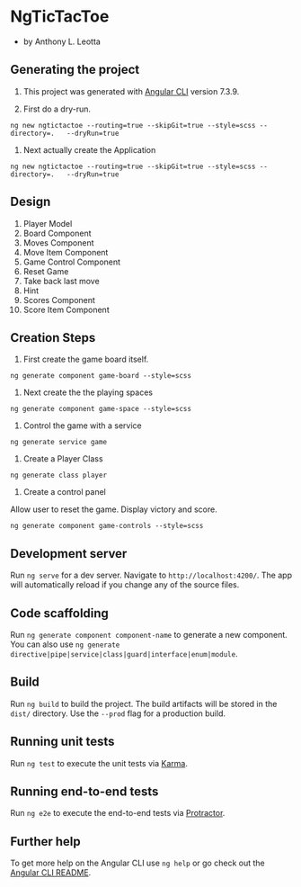 # NgTicTacToe

- by Anthony L. Leotta

## Generating the project

1. This project was generated with [Angular CLI](https://github.com/angular/angular-cli) version 7.3.9.

1. First do a dry-run.

  ```
  ng new ngtictactoe --routing=true --skipGit=true --style=scss --directory=.	--dryRun=true
  ```

1. Next actually create the Application 

  ```
  ng new ngtictactoe --routing=true --skipGit=true --style=scss --directory=.	--dryRun=true
  ```

## Design 

1. Player Model
1. Board Component
1. Moves Component
1. Move Item Component
1. Game Control Component
  1. Reset Game
  1. Take back last move
  1. Hint
1. Scores Component
1. Score Item Component

## Creation Steps

1. First create the game board itself.

  ```
  ng generate component game-board --style=scss
  ```

1. Next create the the playing spaces

  ```
  ng generate component game-space --style=scss
  ```

1. Control the game with a service

  ```
  ng generate service game
  ```

1. Create a Player Class

  ```
  ng generate class player
  ```

1. Create a control panel

  Allow user to reset the game.  Display victory and score.
  ```
  ng generate component game-controls --style=scss
  ```


## Development server

Run `ng serve` for a dev server. Navigate to `http://localhost:4200/`. The app will automatically reload if you change any of the source files.

## Code scaffolding

Run `ng generate component component-name` to generate a new component. You can also use `ng generate directive|pipe|service|class|guard|interface|enum|module`.

## Build

Run `ng build` to build the project. The build artifacts will be stored in the `dist/` directory. Use the `--prod` flag for a production build.

## Running unit tests

Run `ng test` to execute the unit tests via [Karma](https://karma-runner.github.io).

## Running end-to-end tests

Run `ng e2e` to execute the end-to-end tests via [Protractor](http://www.protractortest.org/).

## Further help

To get more help on the Angular CLI use `ng help` or go check out the [Angular CLI README](https://github.com/angular/angular-cli/blob/master/README.md).
